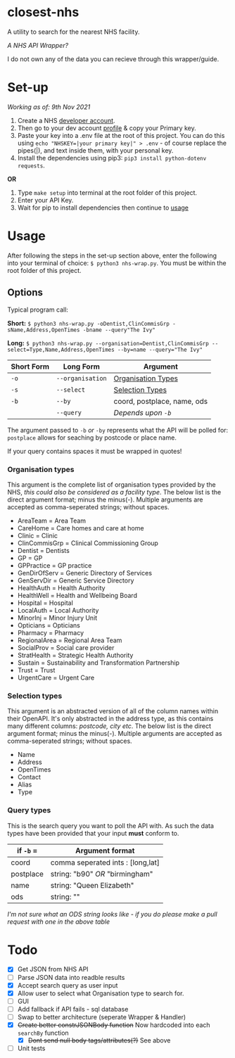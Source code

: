 # closest-nhs

A utility to search for the nearest NHS facility.

_A NHS API Wrapper?_

I do not own any of the data you can recieve through this wrapper/guide.

# Set-up

_Working as of: 9th Nov 2021_

1. Create a NHS [developer account](https://developer.api.nhs.uk/register).
2. Then go to your dev account [profile](https://developer.api.nhs.uk/profile) & copy your Primary key.
3. Paste your key into a .env file at the root of this project. You can do this using `echo "NHSKEY=|your primary key|" > .env` - of course replace the pipes(|), and text inside them, with your personal key.
4. Install the dependencies using pip3: `pip3 install python-dotenv requests`.

**OR**

1. Type `make setup` into terminal at the root folder of this project.
2. Enter your API Key.
3. Wait for pip to install dependencies then continue to [usage](#usage)

# Usage

After following the steps in the set-up section above, enter the following into your terminal of choice:
`$ python3 nhs-wrap.py`.
You must be within the root folder of this project.

## Options

Typical program call:

**Short:** `$ python3 nhs-wrap.py -oDentist,ClinCommisGrp -sName,Address,OpenTimes -bname --query"The Ivy"`

**Long:** `$ python3 nhs-wrap.py --organisation=Dentist,ClinCommisGrp --select=Type,Name,Address,OpenTimes --by=name --query="The Ivy"`

| Short Form | Long Form        | Argument                                    |
| ---------- | ---------------- | ------------------------------------------- |
| `-o`       | `--organisation` | [Organisation Types](###Organisation-types) |
| `-s`       | `--select`       | [Selection Types](###Selection-types)       |
| `-b`       | `--by`           | coord, postplace, name, ods                 |
|            | `--query`        | _Depends upon `-b`_                         |

The argument passed to `-b` _or_ `-by` represents what the API will be polled for: `postplace` allows for seaching by postcode or place name.

If your query contains spaces it must be wrapped in quotes!

### Organisation types

This argument is the complete list of organisation types provided by the NHS, _this could also be considered as a facility type_.
The below list is the direct argument format; minus the minus(-).
Multiple arguments are accepted as comma-seperated strings; without spaces.

- AreaTeam = Area Team
- CareHome = Care homes and care at home
- Clinic = Clinic
- ClinCommisGrp = Clinical Commissioning Group
- Dentist = Dentists
- GP = GP
- GPPractice = GP practice
- GenDirOfServ = Generic Directory of Services
- GenServDir = Generic Service Directory
- HealthAuth = Health Authority
- HealthWell = Health and Wellbeing Board
- Hospital = Hospital
- LocalAuth = Local Authority
- MinorInj = Minor Injury Unit
- Opticians = Opticians
- Pharmacy = Pharmacy
- RegionalArea = Regional Area Team
- SocialProv = Social care provider
- StratHealth = Strategic Health Authority
- Sustain = Sustainability and Transformation Partnership
- Trust = Trust
- UrgentCare = Urgent Care

### Selection types

This argument is an abstracted version of all of the column names within their OpenAPI.
It's only abstracted in the address type, as this contains many different columns: _postcode, city etc_.
The below list is the direct argument format; minus the minus(-).
Multiple arguments are accepted as comma-seperated strings; without spaces.

- Name
- Address
- OpenTimes
- Contact
- Alias
- Type

### Query types

This is the search query you want to poll the API with.
As such the data types have been provided that your input **must** conform to.

| if `-b` = | Argument format                   |
| --------- | --------------------------------- |
| coord     | comma seperated ints : [long,lat] |
| postplace | string: "b90" _OR_ "birmingham"   |
| name      | string: "Queen Elizabeth"         |
| ods       | string: ""                        |

_I'm not sure what an ODS string looks like - if you do please make a pull request with one in the above table_

# Todo

- [x] Get JSON from NHS API
- [ ] Parse JSON data into readble results
- [x] Accept search query as user input
- [x] Allow user to select what Organisation type to search for.
- [ ] GUI
- [ ] Add fallback if API fails - sql database
- [ ] Swap to better architecture (seperate Wrapper & Handler)
- [x] ~~Create better constrJSONBody function~~ Now hardcoded into each `searchBy` function
  - [x] ~~Dont send null body tags/attributes(?)~~ See above
- [ ] Unit tests
